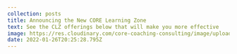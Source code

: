 ```yaml
---
collection: posts
title: Announcing the New CORE Learning Zone
text: See the CLZ offerings below that will make you more effective
image: https://res.cloudinary.com/core-coaching-consulting/image/upload/v1643228863/Core_Learning_Zone_intpyw.png
date: 2022-01-26T20:25:28.795Z
---
```

